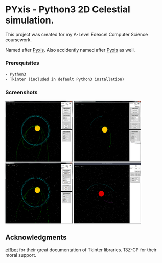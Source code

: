 # PYxis - Python3 2D Celestial simulation.

This project was created for my A-Level Edexcel Computer Science coursework.

Named after [Pyxis](https://en.wikipedia.org/wiki/Pyxis). Also accidently named after [Pyxis](https://www.youtube.com/watch?v=3Ax6jTZlu_g) as well.

### Prerequisites
```
- Python3
- Tkinter (included in default Python3 installation)
```
### Screenshots

<img src="/assets/pyxis1.png" width="210" height="190"> <img src="/assets/pyxis2.png" width="210" height="190"> <img src="/assets/pyxis3.png" width="210" height="190"> <img src="/assets/pyxis4.png" width="210" height="190">


## Acknowledgments

[effbot](http://effbot.org/) for their great documentation of Tkinter libraries.
13Z-CP for their moral support.
